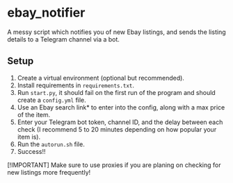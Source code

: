 # ebay_notifier
A messy script which notifies you of new Ebay listings, and sends the listing details to a Telegram channel via a bot.


## Setup
1) Create a virtual environment (optional but recommended).
2) Install requirements in `requirements.txt`.
3) Run `start.py`, it should fail on the first run of the program and should create a `config.yml` file.
4) Use an Ebay search link* to enter into the config, along with a max price of the item.
5) Enter your Telegram bot token, channel ID, and the delay between each check (I recommend 5 to 20 minutes depending on how popular your item is).
5) Run the `autorun.sh` file.
6) Success!!

[!IMPORTANT]
Make sure to use proxies if you are planing on checking for new listings more frequently!
